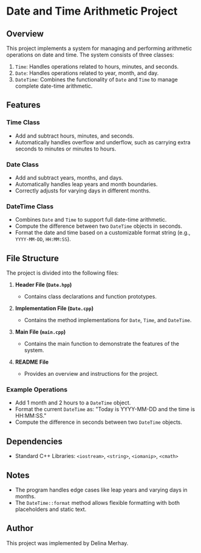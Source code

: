 # Date and Time Arithmetic Project

## Overview
This project implements a system for managing and performing arithmetic operations on date and time. The system consists of three classes:

1. `Time`: Handles operations related to hours, minutes, and seconds.
2. `Date`: Handles operations related to year, month, and day.
3. `DateTime`: Combines the functionality of `Date` and `Time` to manage complete date-time arithmetic.

## Features

### Time Class
- Add and subtract hours, minutes, and seconds.
- Automatically handles overflow and underflow, such as carrying extra seconds to minutes or minutes to hours.

### Date Class
- Add and subtract years, months, and days.
- Automatically handles leap years and month boundaries.
- Correctly adjusts for varying days in different months.

### DateTime Class
- Combines `Date` and `Time` to support full date-time arithmetic.
- Compute the difference between two `DateTime` objects in seconds.
- Format the date and time based on a customizable format string (e.g., `YYYY-MM-DD`, `HH:MM:SS`).

## File Structure
The project is divided into the following files:

1. **Header File (`Date.hpp`)**
   - Contains class declarations and function prototypes.

2. **Implementation File (`Date.cpp`)**
   - Contains the method implementations for `Date`, `Time`, and `DateTime`.

3. **Main File (`main.cpp`)**
   - Contains the main function to demonstrate the features of the system.

4. **README File**
   - Provides an overview and instructions for the project.



### Example Operations
- Add 1 month and 2 hours to a `DateTime` object.
- Format the current `DateTime` as: "Today is YYYY-MM-DD and the time is HH:MM:SS."
- Compute the difference in seconds between two `DateTime` objects.

## Dependencies
- Standard C++ Libraries: `<iostream>`, `<string>`, `<iomanip>`, `<cmath>`


## Notes
- The program handles edge cases like leap years and varying days in months.
- The `DateTime::format` method allows flexible formatting with both placeholders and static text.

## Author
This project was implemented by Delina Merhay.

